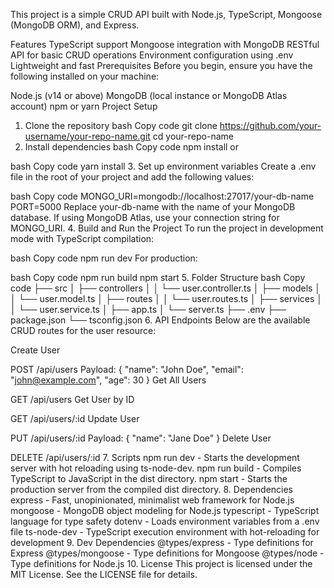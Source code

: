 This project is a simple CRUD API built with Node.js, TypeScript, Mongoose (MongoDB ORM), and Express.

Features
TypeScript support
Mongoose integration with MongoDB
RESTful API for basic CRUD operations
Environment configuration using .env
Lightweight and fast
Prerequisites
Before you begin, ensure you have the following installed on your machine:

Node.js (v14 or above)
MongoDB (local instance or MongoDB Atlas account)
npm or yarn
Project Setup
1. Clone the repository
bash
Copy code
git clone https://github.com/your-username/your-repo-name.git
cd your-repo-name
2. Install dependencies
bash
Copy code
npm install
or

bash
Copy code
yarn install
3. Set up environment variables
Create a .env file in the root of your project and add the following values:

bash
Copy code
MONGO_URI=mongodb://localhost:27017/your-db-name
PORT=5000
Replace your-db-name with the name of your MongoDB database.
If using MongoDB Atlas, use your connection string for MONGO_URI.
4. Build and Run the Project
To run the project in development mode with TypeScript compilation:

bash
Copy code
npm run dev
For production:

bash
Copy code
npm run build
npm start
5. Folder Structure
bash
Copy code
├── src
│   ├── controllers
│   │   └── user.controller.ts
│   ├── models
│   │   └── user.model.ts
│   ├── routes
│   │   └── user.routes.ts
│   ├── services
│   │   └── user.service.ts
│   ├── app.ts
│   └── server.ts
├── .env
├── package.json
└── tsconfig.json
6. API Endpoints
Below are the available CRUD routes for the user resource:

Create User

POST /api/users
Payload: { "name": "John Doe", "email": "john@example.com", "age": 30 }
Get All Users

GET /api/users
Get User by ID

GET /api/users/:id
Update User

PUT /api/users/:id
Payload: { "name": "Jane Doe" }
Delete User

DELETE /api/users/:id
7. Scripts
npm run dev - Starts the development server with hot reloading using ts-node-dev.
npm run build - Compiles TypeScript to JavaScript in the dist directory.
npm start - Starts the production server from the compiled dist directory.
8. Dependencies
express - Fast, unopinionated, minimalist web framework for Node.js
mongoose - MongoDB object modeling for Node.js
typescript - TypeScript language for type safety
dotenv - Loads environment variables from a .env file
ts-node-dev - TypeScript execution environment with hot-reloading for development
9. Dev Dependencies
@types/express - Type definitions for Express
@types/mongoose - Type definitions for Mongoose
@types/node - Type definitions for Node.js
10. License
This project is licensed under the MIT License. See the LICENSE file for details.

